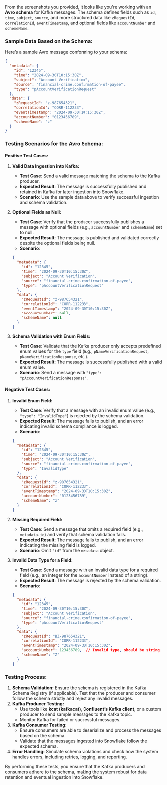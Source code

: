 From the screenshots you provided, it looks like you're working with an **Avro schema** for Kafka messages. The schema defines fields such as `id`, `time`, `subject`, `source`, and more structured data like `zRequestId`, `correlationId`, `eventTimestamp`, and optional fields like `accountNumber` and `schemeName`.

### Sample Data Based on the Schema:

Here’s a sample Avro message conforming to your schema:

```json
{
  "metadata": {
    "id": "12345",
    "time": "2024-09-30T10:15:30Z",
    "subject": "Account Verification",
    "source": "financial-crime.confirmation-of-payee",
    "type": "pAccountVerificationRequest"
  },
  "data": {
    "zRequestId": "z-987654321",
    "correlationId": "CORR-112233",
    "eventTimestamp": "2024-09-30T10:15:30Z",
    "accountNumber": "0123456789",
    "schemeName": "z"
  }
}
```

### Testing Scenarios for the Avro Schema:

#### **Positive Test Cases:**

1. **Valid Data Ingestion into Kafka:**
   - **Test Case**: Send a valid message matching the schema to the Kafka producer.
   - **Expected Result**: The message is successfully published and retained in Kafka for later ingestion into Snowflake.
   - **Scenario**: Use the sample data above to verify successful ingestion and schema validation.

2. **Optional Fields as Null:**
   - **Test Case**: Verify that the producer successfully publishes a message with optional fields (e.g., `accountNumber` and `schemeName`) set to null.
   - **Expected Result**: The message is published and validated correctly despite the optional fields being null.
   - **Scenario**:
   ```json
   {
     "metadata": {
       "id": "12345",
       "time": "2024-09-30T10:15:30Z",
       "subject": "Account Verification",
       "source": "financial-crime.confirmation-of-payee",
       "type": "pAccountVerificationRequest"
     },
     "data": {
       "zRequestId": "z-987654321",
       "correlationId": "CORR-112233",
       "eventTimestamp": "2024-09-30T10:15:30Z",
       "accountNumber": null,
       "schemeName": null
     }
   }
   ```

3. **Schema Validation with Enum Fields:**
   - **Test Case**: Validate that the Kafka producer only accepts predefined enum values for the `type` field (e.g., `pNameVerificationRequest`, `pNameVerificationResponse`, etc.).
   - **Expected Result**: The message is successfully published with a valid enum value.
   - **Scenario**: Send a message with `"type": "pAccountVerificationResponse"`.

#### **Negative Test Cases:**

1. **Invalid Enum Field:**
   - **Test Case**: Verify that a message with an invalid enum value (e.g., `"type": "InvalidType"`) is rejected by the schema validation.
   - **Expected Result**: The message fails to publish, and an error indicating invalid schema compliance is logged.
   - **Scenario**:
   ```json
   {
     "metadata": {
       "id": "12345",
       "time": "2024-09-30T10:15:30Z",
       "subject": "Account Verification",
       "source": "financial-crime.confirmation-of-payee",
       "type": "InvalidType"
     },
     "data": {
       "zRequestId": "z-987654321",
       "correlationId": "CORR-112233",
       "eventTimestamp": "2024-09-30T10:15:30Z",
       "accountNumber": "0123456789",
       "schemeName": "z"
     }
   }
   ```

2. **Missing Required Field:**
   - **Test Case**: Send a message that omits a required field (e.g., `metadata.id`) and verify that schema validation fails.
   - **Expected Result**: The message fails to publish, and an error indicating the missing field is logged.
   - **Scenario**: Omit `"id"` from the `metadata` object.

3. **Invalid Data Type for a Field:**
   - **Test Case**: Send a message with an invalid data type for a required field (e.g., an integer for the `accountNumber` instead of a string).
   - **Expected Result**: The message is rejected by the schema validation.
   - **Scenario**:
   ```json
   {
     "metadata": {
       "id": "12345",
       "time": "2024-09-30T10:15:30Z",
       "subject": "Account Verification",
       "source": "financial-crime.confirmation-of-payee",
       "type": "pAccountVerificationRequest"
     },
     "data": {
       "zRequestId": "BZ-987654321",
       "correlationId": "CORR-112233",
       "eventTimestamp": "2024-09-30T10:15:30Z",
       "accountNumber": 123456789,  // Invalid type, should be string
       "schemeName": "Z"
     }
   }
   ```

### Testing Process:

1. **Schema Validation:** Ensure the schema is registered in the Kafka Schema Registry (if applicable). Test that the producer and consumer follow the schema strictly and reject any invalid messages.
2. **Kafka Producer Testing:**
   - Use tools like **kcat (kafkacat)**, **Confluent’s Kafka client**, or a custom producer to send sample messages to the Kafka topic.
   - Monitor Kafka for failed or successful messages.
3. **Kafka Consumer Testing:**
   - Ensure consumers are able to deserialize and process the messages based on the schema.
   - Validate that the messages ingested into Snowflake follow the expected schema.
4. **Error Handling:** Simulate schema violations and check how the system handles errors, including retries, logging, and reporting.

By performing these tests, you ensure that the Kafka producers and consumers adhere to the schema, making the system robust for data retention and eventual ingestion into Snowflake.
